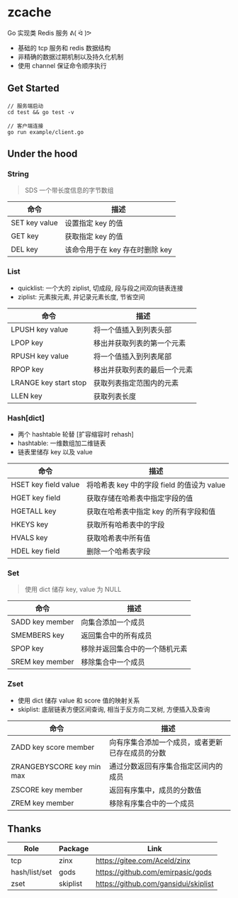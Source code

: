 # zcache

Go 实现类 Redis 服务 ᕕ( ᐛ )ᕗ

* 基础的 tcp 服务和 redis 数据结构
* 非精确的数据过期机制以及持久化机制
* 使用 channel 保证命令顺序执行

## Get Started

```
// 服务端启动
cd test && go test -v

// 客户端连接
go run example/client.go
```

## Under the hood

### String

> SDS 一个带长度信息的字节数组

|   命令   |   描述   |
| ---- | ---- |
|   SET key value   |   设置指定 key 的值      |
|   GET key   |   获取指定 key 的值      |
|   DEL key   |   该命令用于在 key 存在时删除 key      |

###  List

* quicklist: 一个大的 ziplist, 切成段, 段与段之间双向链表连接
* ziplist: 元素挨元素, 并记录元素长度, 节省空间

|   命令   |   描述   |
| ---- | ---- |
|   LPUSH key value   |   将一个值插入到列表头部      |
|   LPOP key   |   移出并获取列表的第一个元素      |
|   RPUSH key value   |   将一个值插入到列表尾部      |
|   RPOP key   |   移出并获取列表的最后一个元素      |
|   LRANGE key start stop   |   获取列表指定范围内的元素      |
|   LLEN key   |   获取列表长度      |

### Hash[dict]

* 两个 hashtable 轮替 [扩容缩容时 rehash]
* hashtable: 一维数组加二维链表
* 链表里储存 key 以及 value

|   命令   |   描述   |
| ---- | ---- |
|   HSET key field value   |   将哈希表 key 中的字段 field 的值设为 value      |
|   HGET key field   |   获取存储在哈希表中指定字段的值     |
|   HGETALL key   |   获取在哈希表中指定 key 的所有字段和值     |
|   HKEYS key   |  获取所有哈希表中的字段      |
|   HVALS key   |  获取哈希表中所有值      |
|   HDEL key field   |  删除一个哈希表字段      |

### Set

> 使用 dict 储存 key, value 为 NULL

|   命令   |   描述   |
| ---- | ---- |
|   SADD key member   |   向集合添加一个成员      |
|   SMEMBERS key   |   返回集合中的所有成员      |
|   SPOP key   |   移除并返回集合中的一个随机元素      |
|   SREM key member   |   移除集合中一个成员      |

### Zset

* 使用 dict 储存 value 和 score 值的映射关系
* skiplist: 底层链表方便区间查询, 相当于反方向二叉树, 方便插入及查询

|   命令   |   描述   |
| ---- | ---- |
|   ZADD key score member   |   向有序集合添加一个成员，或者更新已存在成员的分数      |
|   ZRANGEBYSCORE key min max   |   通过分数返回有序集合指定区间内的成员      |
|   ZSCORE key member   |   返回有序集中，成员的分数值      |
|   ZREM key member   |   移除有序集合中的一个成员      |

## Thanks

|   Role   |   Package   |   Link   |
| ---- | ---- | ---- |
|   tcp   |   zinx       |   https://gitee.com/Aceld/zinx     |
|   hash/list/set   |   gods       |   https://github.com/emirpasic/gods     |
|   zset   |   skiplist       |   https://github.com/gansidui/skiplist     |
